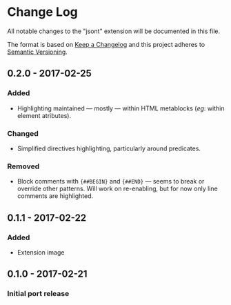 # Change Log
All notable changes to the "jsont" extension will be documented in this file.

The format is based on [Keep a Changelog](http://keepachangelog.com/) and this project adheres to [Semantic Versioning](http://semver.org/).

## 0.2.0 - 2017-02-25
### Added
- Highlighting maintained — mostly — within HTML metablocks (_eg_: within element atributes).

### Changed
- Simplified directives highlighting, particularly around predicates.

### Removed
- Block comments with `{##BEGIN}` and `{##END}` — seems to break or override other patterns. Will work on re-enabling, but for now only line comments are highlighted.


## 0.1.1 - 2017-02-22
### Added
- Extension image


## 0.1.0 - 2017-02-21
### Initial port release
